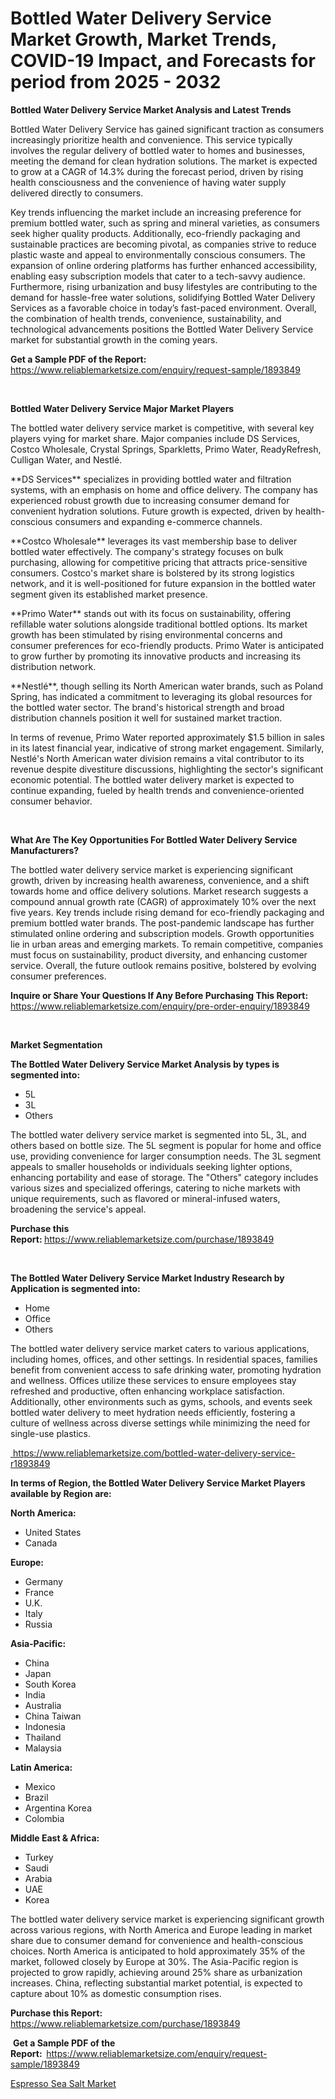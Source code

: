<p><h1>Bottled Water Delivery Service Market Growth, Market Trends, COVID-19 Impact, and Forecasts for period from 2025 - 2032</h1></p><p><strong>Bottled Water Delivery Service Market Analysis and Latest Trends</strong></p>
<p><p>Bottled Water Delivery Service has gained significant traction as consumers increasingly prioritize health and convenience. This service typically involves the regular delivery of bottled water to homes and businesses, meeting the demand for clean hydration solutions. The market is expected to grow at a CAGR of 14.3% during the forecast period, driven by rising health consciousness and the convenience of having water supply delivered directly to consumers. </p><p>Key trends influencing the market include an increasing preference for premium bottled water, such as spring and mineral varieties, as consumers seek higher quality products. Additionally, eco-friendly packaging and sustainable practices are becoming pivotal, as companies strive to reduce plastic waste and appeal to environmentally conscious consumers. The expansion of online ordering platforms has further enhanced accessibility, enabling easy subscription models that cater to a tech-savvy audience. Furthermore, rising urbanization and busy lifestyles are contributing to the demand for hassle-free water solutions, solidifying Bottled Water Delivery Services as a favorable choice in today’s fast-paced environment. Overall, the combination of health trends, convenience, sustainability, and technological advancements positions the Bottled Water Delivery Service market for substantial growth in the coming years.</p></p>
<p><strong>Get a Sample PDF of the Report:&nbsp;</strong> <a href="https://www.reliablemarketsize.com/enquiry/request-sample/1893849?utm_campaign=2941&utm_medium=2&utm_source=Github&utm_content=ia&utm_term=07042025&utm_id=bottled-water-delivery-service">https://www.reliablemarketsize.com/enquiry/request-sample/1893849</a></p>
<p>&nbsp;</p>
<p><strong>Bottled Water Delivery Service Major Market Players</strong></p>
<p><p>The bottled water delivery service market is competitive, with several key players vying for market share. Major companies include DS Services, Costco Wholesale, Crystal Springs, Sparkletts, Primo Water, ReadyRefresh, Culligan Water, and Nestlé.</p><p>**DS Services** specializes in providing bottled water and filtration systems, with an emphasis on home and office delivery. The company has experienced robust growth due to increasing consumer demand for convenient hydration solutions. Future growth is expected, driven by health-conscious consumers and expanding e-commerce channels.</p><p>**Costco Wholesale** leverages its vast membership base to deliver bottled water effectively. The company's strategy focuses on bulk purchasing, allowing for competitive pricing that attracts price-sensitive consumers. Costco's market share is bolstered by its strong logistics network, and it is well-positioned for future expansion in the bottled water segment given its established market presence.</p><p>**Primo Water** stands out with its focus on sustainability, offering refillable water solutions alongside traditional bottled options. Its market growth has been stimulated by rising environmental concerns and consumer preferences for eco-friendly products. Primo Water is anticipated to grow further by promoting its innovative products and increasing its distribution network.</p><p>**Nestlé**, though selling its North American water brands, such as Poland Spring, has indicated a commitment to leveraging its global resources for the bottled water sector. The brand's historical strength and broad distribution channels position it well for sustained market traction.</p><p>In terms of revenue, Primo Water reported approximately $1.5 billion in sales in its latest financial year, indicative of strong market engagement. Similarly, Nestlé's North American water division remains a vital contributor to its revenue despite divestiture discussions, highlighting the sector's significant economic potential. The bottled water delivery market is expected to continue expanding, fueled by health trends and convenience-oriented consumer behavior.</p></p>
<p>&nbsp;</p>
<p><strong>What Are The Key Opportunities For Bottled Water Delivery Service Manufacturers?</strong></p>
<p><p>The bottled water delivery service market is experiencing significant growth, driven by increasing health awareness, convenience, and a shift towards home and office delivery solutions. Market research suggests a compound annual growth rate (CAGR) of approximately 10% over the next five years. Key trends include rising demand for eco-friendly packaging and premium bottled water brands. The post-pandemic landscape has further stimulated online ordering and subscription models. Growth opportunities lie in urban areas and emerging markets. To remain competitive, companies must focus on sustainability, product diversity, and enhancing customer service. Overall, the future outlook remains positive, bolstered by evolving consumer preferences.</p></p>
<p><strong>Inquire or Share Your Questions If Any Before Purchasing This Report:</strong> <a href="https://www.reliablemarketsize.com/enquiry/pre-order-enquiry/1893849?utm_campaign=2941&utm_medium=2&utm_source=Github&utm_content=ia&utm_term=07042025&utm_id=bottled-water-delivery-service">https://www.reliablemarketsize.com/enquiry/pre-order-enquiry/1893849</a></p>
<p>&nbsp;</p>
<p><strong>Market Segmentation</strong></p>
<p><strong>The Bottled Water Delivery Service Market Analysis by types is segmented into:</strong></p>
<p><ul><li>5L</li><li>3L</li><li>Others</li></ul></p>
<p><p>The bottled water delivery service market is segmented into 5L, 3L, and others based on bottle size. The 5L segment is popular for home and office use, providing convenience for larger consumption needs. The 3L segment appeals to smaller households or individuals seeking lighter options, enhancing portability and ease of storage. The "Others" category includes various sizes and specialized offerings, catering to niche markets with unique requirements, such as flavored or mineral-infused waters, broadening the service's appeal.</p></p>
<p><strong>Purchase this Report:&nbsp;</strong><a href="https://www.reliablemarketsize.com/purchase/1893849?utm_campaign=2941&utm_medium=2&utm_source=Github&utm_content=ia&utm_term=07042025&utm_id=bottled-water-delivery-service">https://www.reliablemarketsize.com/purchase/1893849</a></p>
<p>&nbsp;</p>
<p><strong>The Bottled Water Delivery Service Market Industry Research by Application is segmented into:</strong></p>
<p><ul><li>Home</li><li>Office</li><li>Others</li></ul></p>
<p><p>The bottled water delivery service market caters to various applications, including homes, offices, and other settings. In residential spaces, families benefit from convenient access to safe drinking water, promoting hydration and wellness. Offices utilize these services to ensure employees stay refreshed and productive, often enhancing workplace satisfaction. Additionally, other environments such as gyms, schools, and events seek bottled water delivery to meet hydration needs efficiently, fostering a culture of wellness across diverse settings while minimizing the need for single-use plastics.</p></p>
<p><a href="https://www.reliablemarketsize.com/bottled-water-delivery-service-r1893849?utm_campaign=2941&utm_medium=2&utm_source=Github&utm_content=ia&utm_term=07042025&utm_id=bottled-water-delivery-service">&nbsp;https://www.reliablemarketsize.com/bottled-water-delivery-service-r1893849</a></p>
<p><strong>In terms of Region, the Bottled Water Delivery Service Market Players available by Region are:</strong></p>
<p>
    <p> <strong> North America: </strong>
        <ul>
            <li>United States</li>
            <li>Canada</li>
        </ul>
        </p> 
    <p> <strong> Europe: </strong>
        <ul>
            <li>Germany</li>
            <li>France</li>
            <li>U.K.</li>
            <li>Italy</li>
            <li>Russia</li>
        </ul>
        </p> 
    <p> <strong> Asia-Pacific: </strong>
        <ul>
            <li>China</li>
            <li>Japan</li>
            <li>South Korea</li>
            <li>India</li>
            <li>Australia</li>
            <li>China Taiwan</li>
            <li>Indonesia</li>
            <li>Thailand</li>
            <li>Malaysia</li>
        </ul>
        </p> 
    <p> <strong> Latin America: </strong>
        <ul>
            <li>Mexico</li>
            <li>Brazil</li>
            <li>Argentina Korea</li>
            <li>Colombia</li>
        </ul>
        </p> 
    <p> <strong> Middle East & Africa: </strong>
        <ul>
            <li>Turkey</li>
            <li>Saudi</li>
            <li>Arabia</li>
            <li>UAE</li>
            <li>Korea</li>
        </ul>
    </p>
    </p>
<p><p>The bottled water delivery service market is experiencing significant growth across various regions, with North America and Europe leading in market share due to consumer demand for convenience and health-conscious choices. North America is anticipated to hold approximately 35% of the market, followed closely by Europe at 30%. The Asia-Pacific region is projected to grow rapidly, achieving around 25% share as urbanization increases. China, reflecting substantial market potential, is expected to capture about 10% as domestic consumption rises.</p></p>
<p><strong>Purchase this Report: </strong><a href="https://www.reliablemarketsize.com/purchase/1893849?utm_campaign=2941&utm_medium=2&utm_source=Github&utm_content=ia&utm_term=07042025&utm_id=bottled-water-delivery-service">https://www.reliablemarketsize.com/purchase/1893849</a></p>
<p>&nbsp;<strong>Get a Sample PDF of the Report:&nbsp;&nbsp;</strong><a href="https://www.reliablemarketsize.com/enquiry/request-sample/1893849?utm_campaign=2941&utm_medium=2&utm_source=Github&utm_content=ia&utm_term=07042025&utm_id=bottled-water-delivery-service">https://www.reliablemarketsize.com/enquiry/request-sample/1893849</a></p>
<p><strong></strong></p>
<p><p><a href="https://github.com/jaquelynhasenaue8/Market-Research-Report-List-1/blob/main/espresso-sea-salt-market.md?utm_campaign=2941&utm_medium=2&utm_source=Github&utm_content=ia&utm_term=07042025&utm_id=bottled-water-delivery-service">Espresso Sea Salt Market</a></p></p>